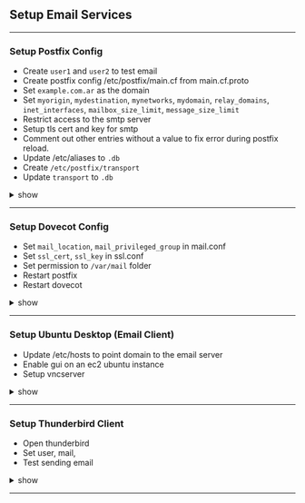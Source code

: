 ## Setup Email Services
---

### Setup Postfix Config
- Create `user1` and `user2` to test email
- Create postfix config /etc/postfix/main.cf from main.cf.proto
- Set `example.com.ar` as the domain
- Set `myorigin`, `mydestination`, `mynetworks`, `mydomain`, `relay_domains`, `inet_interfaces`, `mailbox_size_limit`, `message_size_limit`
- Restrict access to the smtp server
- Setup tls cert and key for smtp
- Comment out other entries without a value to fix error during postfix reload.
- Update /etc/aliases to `.db`
- Create `/etc/postfix/transport`
- Update `transport` to `.db`
<details><summary>show</summary>
<p>

```bash
# Setup email users
sudo useradd user1
sudo useradd user2
sudo mkdir /home/user1
sudo mkdir /home/user2
sudo chown user1:user1 /home/user1
sudo chown user2:user2 /home/user2
# password to use when setting up email client
sudo passwd user1
sudo passwd user2
# Create a Config file
sudo cp /etc/posfix/main.cf.proto /etc/postfix/main.cf
# create domain file
sudo vi /etc/mailname
# add the line
example.com.ar
# open main.cf config and add the lines
myhostname = $(uname -n)
myorigin = /etc/mailname
mynetworks = subnet
mydomain = example.com.ar
mydestination = $myhostname, localhost.$mydomain, localhost, hash:/etc/postfix/transport
relay_domains = $mydestination
inet_interfaces = all
mailbox_size_limit = 51200000
message_size_limit = 5120000
smtpd_use_tls = yes
smtpd_tls_cert_file = /etc/dovecot/private/dovecot.pem
smtpd_tls_key_file = /etc/dovecot/private/dovecot.key
smtpd_helo_required = yes
smtpd_helo_restrictions = permit_mynetworks, reject_invalid_helo_hostname
smtpd_sender_restrictions = permit_mynetworks, reject_unknown_sender_domain
smtpd_recipient_restrictions = permit_mynetworks, reject_unauth_destination
#
sudo postalias /etc/aliases
#
sudo vi /etc/postfix/transport
# add the lines
example.com.ar local:
.example.com.ar local:
#
sudo postmap /etc/postfix/transport
```
</p>
</details>

---

### Setup Dovecot Config
- Set `mail_location`, `mail_privileged_group` in mail.conf
- Set `ssl_cert`, `ssl_key` in ssl.conf
- Set permission to `/var/mail` folder
- Restart postfix
- Restart dovecot
<details><summary>show</summary>
<p>

```bash
sudo vi /etc/dovecot/conf.d/10-mail.conf
# Add the lines if not yet existing
mail_location = mbox:~/mail:INBOX=/var/mail/%u
mail_privileged_group = mail
# Set protocols in dovecot.conf if not yet existing
sudo vi /etc/dovecot/dovecot.conf
# add the line
protocol = imap pop3
sudo vi /etc/dovecot/conf.d/10-ssl.conf
# add the following lines
ssl_cert = </etc/dovecot/private/dovecot.pem
ssl_key = </etc/dovecot/private/dovecot.key
# set /var/mail permission
sudo chmod a+rwxt /var/mail/
# restart sevices
sudo postfix reload
sudo systemctl restart dovecot
```
</p>
</details>

---

### Setup Ubuntu Desktop (Email Client)
- Update /etc/hosts to point domain to the email server
- Enable gui on an ec2 ubuntu instance
- Setup vncserver
<details><summary>show</summary>
<p>

```bash
sudo vi /etc/hosts
# add the line
172.31.5.5 example.com.ar mailserver
#
sudo apt-get update
sudo apt-get install -y ubuntu-desktop gnome-panel gnome-settings-daemon metacity nautilus gnome-terminal
# add the following lines to ~/.vnc/xstartup
#!/bin/sh
export XKL_XMODMAP_DISABLE=1
unset SESSION_MANAGER
unset DBUS_SESSION_BUS_ADDRESS
[ -x /etc/vnc/xstartup ] && exec /etc/vnc/xstartup
[ -r $HOME/.Xresources ] && xrdb $HOME/.Xresources
xsetroot -solid grey
vncconfig -iconic &
gnome-panel &
gnome-settings-daemon &
metacity &
nautilus &
gnome-terminal &
#
sudo apt-get install -y vnc4server
vncserver
```
</p>
</details>

---

### Setup Thunderbird Client
- Open thunderbird
- Set user, mail, 
- Test sending email
<details><summary>show</summary>
<p>

```bash
sudo apt-get install -y mailutis
echo "Test email" | sudo mail -s "Testing email" user1@example.com.au
```
</p>
</details>

---

